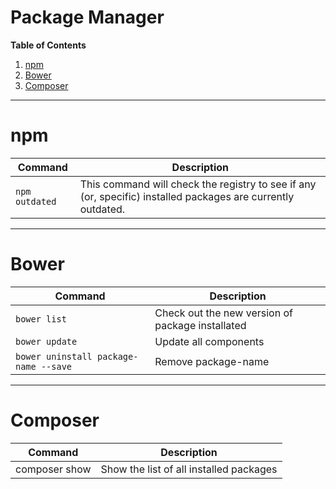 # Package Manager
**Table of Contents**

1. [npm](#npm)
2. [Bower](#bower)
3. [Composer](#composer)

---

# npm

| Command | Description |
| --------- | ------- |
|  `npm outdated` |  This command will check the registry to see if any (or, specific) installed packages are currently outdated. |

---

# Bower
| Command | Description |
| --------- | ------- |
|  `bower list` |  Check out the new version of package installated |
|  `bower update` | Update all components |
|  `bower uninstall package-name --save` |  Remove package-name |


---

# Composer

| Command | Description |
| --------- | ------- |
|composer show | Show the list of all installed packages|
